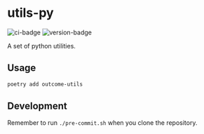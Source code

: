 # utils-py
![ci-badge](https://github.com/outcome-co/utils-py/workflows/Release/badge.svg?branch=4.1.1) ![version-badge](https://img.shields.io/badge/version-4.1.1-brightgreen)

A set of python utilities.

## Usage

```sh
poetry add outcome-utils
```

## Development

Remember to run `./pre-commit.sh` when you clone the repository.
